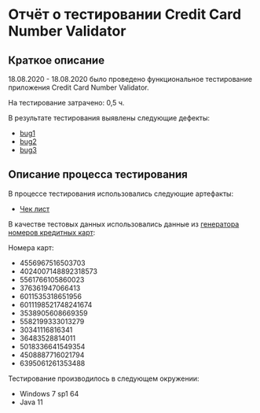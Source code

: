 # Отчёт о тестировании Credit Card Number Validator

## Краткое описание

18.08.2020 - 18.08.2020 было проведено функциональное тестирование приложения Credit Card Number Validator.

На тестирование затрачено: 0,5 ч.

В результате тестирования выявлены следующие дефекты:
* [bug1](https://github.com/Goglbum/Credit-Card-Number-Validator/issues/1#issue-681144785)
* [bug2](https://github.com/Goglbum/Credit-Card-Number-Validator/issues/2#issue-681147799)
* [bug3](https://github.com/Goglbum/Credit-Card-Number-Validator/issues/3#issue-681150671)

## Описание процесса тестирования

В процессе тестирования использовались следующие артефакты:
* [Чек лист](https://docs.google.com/spreadsheets/d/1K02zKgsDomg5jv621NwaLZvCXUe_2nXCV7AiIzPlZ14/edit#gid=0)

В качестве тестовых данных использовались данные из [генератора номеров кредитных карт](https://www.freeformatter.com/credit-card-number-generator-validator.html):

Номера карт:
* 4556967516503703
* 4024007148892318573
* 5561766105860023
* 376361947066413
* 6011535318651956
* 6011198521748241674
* 3538905608669359
* 5582199333013279
* 30341116816341
* 36483528814011
* 5018336641549354
* 4508887716021794
* 6395061261353488

Тестирование производилось в следующем окружении:
* Windows 7 sp1 64
* Java 11

